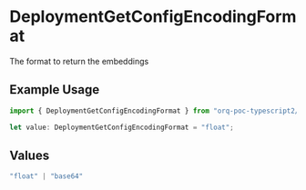 # DeploymentGetConfigEncodingFormat

The format to return the embeddings

## Example Usage

```typescript
import { DeploymentGetConfigEncodingFormat } from "orq-poc-typescript2/models/operations";

let value: DeploymentGetConfigEncodingFormat = "float";
```

## Values

```typescript
"float" | "base64"
```